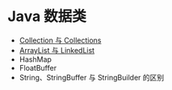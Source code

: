# Java 数据类

* [Collection 与 Collections](https://github.com/ZhangMiao147/android_learning_notes/blob/master/Java/Colletion%E4%B8%8EColletions.md)
* [ArrayList 与 LinkedList](https://github.com/ZhangMiao147/android_learning_notes/blob/master/Java/ArrayList%E4%B8%8ELinkedList.md)
* HashMap
* FloatBuffer
* String、StringBuffer 与 StringBuilder 的区别